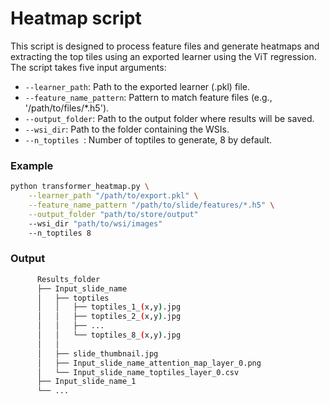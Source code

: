 # Heatmap script

This script is designed to process feature files and generate heatmaps and extracting the top tiles using an exported learner using the ViT regression. The script takes five input arguments:

- `--learner_path`: Path to the exported learner (.pkl) file.
- `--feature_name_pattern`: Pattern to match feature files (e.g., '/path/to/files/*.h5').
- `--output_folder`: Path to the output folder where results will be saved.
- `--wsi_dir`: Path to the folder containing the WSIs.
- `--n_toptiles `: Number of toptiles to generate, 8 by default.


### Example

```bash
python transformer_heatmap.py \
    --learner_path "/path/to/export.pkl" \
    --feature_name_pattern "/path/to/slide/features/*.h5" \
    --output_folder "path/to/store/output"
    --wsi_dir "path/to/wsi/images"
    --n_toptiles 8
```

### Output

```bash
      Results_folder
      ├── Input_slide_name
      │   ├── toptiles
      │   │   ├── toptiles_1_(x,y).jpg
      │   │   ├── toptiles_2_(x,y).jpg
      │   │   ├── ...
      │   │   └── toptiles_8_(x,y).jpg
      │   │
      │   ├── slide_thumbnail.jpg
      │   ├── Input_slide_name_attention_map_layer_0.png
      │   └── Input_slide_name_toptiles_layer_0.csv
      ├── Input_slide_name_1
      └── ...
   ```
